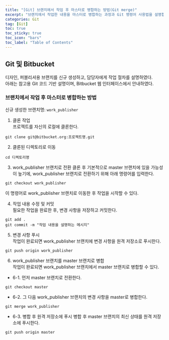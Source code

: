```yaml
---
title: "[Git] 브랜치에서 작업 후 마스터로 병합하는 방법(Git merge)"
excerpt: "브랜치에서 작업한 내용을 마스터로 병합하는 과정과 Git 명령어 사용법을 설명합니다."
categories: Git
tag: [Git]
toc: true
toc_sticky: true
toc_icon: "bars"
toc_label: "Table of Contents"
---
```


## Git 및 Bitbucket
디자인, 퍼블리셔용 브랜치를 신규 생성하고, 담당자에게 작업 절차를 설명하였다.  
아래는 참고용 Git 코드 기반 설명이며, Bitbucket 웹 인터페이스에서 안내하였다.

### 브랜치에서 작업 후 마스터로 병합하는 방법
신규 생성한 브랜치명: `work_publisher`

1. 클론 작업  
프로젝트를 자신의 로컬에 클론한다.  
```
git clone git@bitbucket.org:프로젝트명.git
```

2. 클론된 디렉토리로 이동  
```
cd 디렉토리명
```

3. work_publisher 브랜치로 전환
클론 후 기본적으로 master 브랜치에 있을 가능성이 높기에, work_publisher 브랜치로 전환하기 위해 아래 명령어를 입력한다.
```
git checkout work_publisher
```
이 명령어로 work_publisher 브랜치로 이동한 후 작업을 시작할 수 있다.

4. 작업 내용 수정 및 커밋  
필요한 작업을 완료한 후, 변경 사항을 저장하고 커밋한다.
```
git add .
git commit -m "작업 내용을 설명하는 메시지"
```

5. 변경 사항 푸시  
작업이 완료되면 work_publisher 브랜치에 변경 사항을 원격 저장소로 푸시한다.
```
git push origin work_publisher
```

6. work_publisher 브랜치를 master 브랜치로 병합  
작업이 완료되면 work_publisher 브랜치에서 master 브랜치로 병합할 수 있다.

- 6-1. 먼저 master 브랜치로 전환한다.
```
git checkout master
```

- 6-2. 그 다음 work_publisher 브랜치의 변경 사항을 master로 병합한다.
```
git merge work_publisher
```

- 6-3. 병합 후 원격 저장소에 푸시
병합 후 master 브랜치의 최신 상태를 원격 저장소에 푸시한다.
```
git push origin master
```
